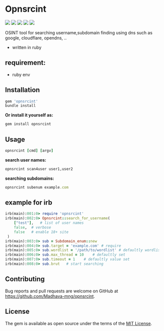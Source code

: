 # Opnsrcint

![](https://img.shields.io/gem/v/opnsrcint)
![](https://img.shields.io/gem/dt/opnsrcint)
![](https://img.shields.io/gem/rt/opnsrcint)
![](https://img.shields.io/gem/dtv/opnsrcint)
![](https://img.shields.io/github/license/Madhava-mng/opnsrcint)


OSINT tool for searching username,subdomain finding using dns
such as google, cloudflare, opendns, ..

* written in ruby

## requirement:

* ruby env

## Installation

```ruby
gem 'opnsrcint'
bundle install
```

**Or install it yourself as:**

```ruby
gem install opnsrcint
```

## Usage
```ruby
opnsrcint [cmd] [argv]
```

**search user names:** 

```ruby
opnsrcint scan4user user1,user2
```

**searching subdomains:**

```ruby
opnsrcint subenum example.com
```

## example for irb

```ruby
irb(main):001:0> require 'opnsrcint'
irb(main):002:0> Opnsrcint::search_for_username(
	["test"],	# list of user names
	false,	# verbose
	false	# enable 18+ site
 )
irb(main):003:0> sub = Subdomain_enum::new
irb(main):004:0> sub.target = 'example.com'	# require
irb(main):005:0> sub.wordlist = '/path/to/wordlist'	# defaultly wordlist set
irb(main):006:0> sub.max_thread = 10	# defaultly set
irb(main):007:0> sub.timeout = 1	# defaultly value set
irb(main):008:0> sub.brut	# start searching
```

## Contributing

Bug reports and pull requests are welcome on GitHub at https://github.com/Madhava-mng/opnsrcint.

## License

The gem is available as open source under the terms of the [MIT License](https://opensource.org/licenses/MIT).
